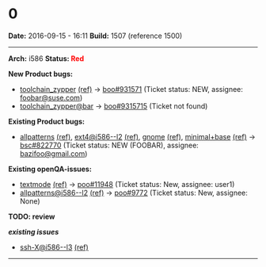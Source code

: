 # 0


**Date:** 2016-09-15 - 16:11
**Build:** 1507 (reference 1500)

<hr>

**Arch:** i586
**Status: <font color="red">Red</font>**

**New Product bugs:**

* [toolchain_zypper](https://openqa.opensuse.org/tests/384324 "Failed modules: install") [(ref)](https://openqa.opensuse.org/tests/383540 "Previous test") -> [boo#931571](https://bugzilla.opensuse.org/show_bug.cgi?id=931571 "no space left on device when upgrading") (Ticket status: NEW, assignee: foobar@suse.com)
* [toolchain_zypper@bar](https://openqa.opensuse.org/tests/3843245 "Failed modules: install") -> [boo#9315715](https://bugzilla.opensuse.org/show_bug.cgi?id=9315715) (Ticket not found)


**Existing Product bugs:**

* [allpatterns](https://openqa.opensuse.org/tests/384333 "Failed modules: xterm") [(ref)](https://openqa.opensuse.org/tests/382498 "Previous test"), [ext4@i586--l2](https://openqa.opensuse.org/tests/384634 "Failed modules: install_and_reboot") [(ref)](https://openqa.opensuse.org/tests/382497 "Previous test"), [gnome](https://openqa.opensuse.org/tests/384344 "Failed modules: xterm") [(ref)](https://openqa.opensuse.org/tests/382509 "Previous test"), [minimal+base](https://openqa.opensuse.org/tests/384329 "Failed modules: dns_srv") [(ref)](https://openqa.opensuse.org/tests/382494 "Previous test") -> [bsc#822770](https://bugzilla.opensuse.org/show_bug.cgi?id=822770 "Install of grub2-efi failed") (Ticket status: NEW (FOOBAR), assignee: bazifoo@gmail.com)


**Existing openQA-issues:**

* [textmode](https://openqa.opensuse.org/tests/384342 "Failed modules: dns_srv") [(ref)](https://openqa.opensuse.org/tests/382507 "Previous test") -> [poo#11948](https://progress.opensuse.org/issues/11948 "can not boot pre-installed image") (Ticket status: New, assignee: user1)
* [allpatterns@i586--l2](https://openqa.opensuse.org/tests/384335 "Failed modules: ") [(ref)](https://openqa.opensuse.org/tests/382500 "Previous test") -> [poo#9772](https://progress.opensuse.org/issues/9772 "Nothing works") (Ticket status: New, assignee: None)


**TODO: review**

***existing issues***

* [ssh-X@i586--l3](https://openqa.opensuse.org/tests/384325 "Failed modules: bootloader_i586") [(ref)](https://openqa.opensuse.org/tests/382797 "Previous test")



---
